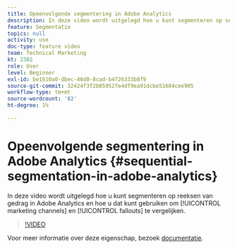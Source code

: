```yaml
---
title: Opeenvolgende segmentering in Adobe Analytics
description: In deze video wordt uitgelegd hoe u kunt segmenteren op sequenties van gedrag in Adobe Analytics en hoe u dat kunt gebruiken om marketingkanalen en fallouts te vergelijken.
feature: Segmentatie
topics: null
activity: use
doc-type: feature video
team: Technical Marketing
kt: 2302
role: User
level: Beginner
exl-id: be1610a0-dbec-46d0-8cad-b4726333b8f9
source-git-commit: 32424f3f2b05952fe4df9ea91dcbe51684cee905
workflow-type: tm+mt
source-wordcount: '82'
ht-degree: 1%

---
```


# Opeenvolgende segmentering in Adobe Analytics {#sequential-segmentation-in-adobe-analytics}

In deze video wordt uitgelegd hoe u kunt segmenteren op reeksen van gedrag in Adobe Analytics en hoe u dat kunt gebruiken om [!UICONTROL marketing channels] en [!UICONTROL fallouts] te vergelijken.

>[!VIDEO](https://video.tv.adobe.com/v/25405/?quality=12)

Voor meer informatie over deze eigenschap, bezoek [documentatie](https://marketing.adobe.com/resources/help/en_US/analytics/segment/index.html?f=seg_build_ui).

